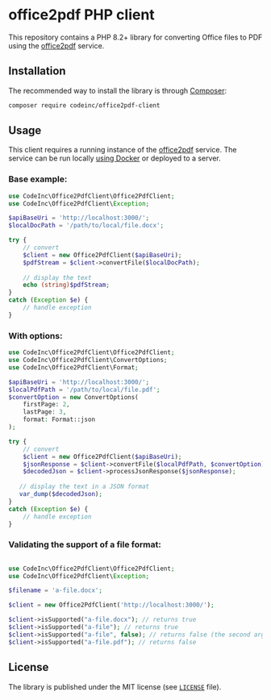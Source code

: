 # office2pdf PHP client

This repository contains a PHP 8.2+ library for converting Office files to PDF using the [office2pdf](https://github.com/codeinchq/office2pdf) service.

## Installation

The recommended way to install the library is through [Composer](http://getcomposer.org):

```bash
composer require codeinc/office2pdf-client
```

## Usage

This client requires a running instance of the [office2pdf](https://github.com/codeinchq/office2pdf) service. The service can be run locally [using Docker](https://hub.docker.com/r/codeinchq/office2pdf) or deployed to a server.

### Base example:

```php
use CodeInc\Office2PdfClient\Office2PdfClient;
use CodeInc\Office2PdfClient\Exception;

$apiBaseUri = 'http://localhost:3000/';
$localDocPath = '/path/to/local/file.docx';

try {
    // convert
    $client = new Office2PdfClient($apiBaseUri);
    $pdfStream = $client->convertFile($localDocPath);
    
    // display the text
    echo (string)$pdfStream;
}
catch (Exception $e) {
    // handle exception
}
```

### With options:

```php
use CodeInc\Office2PdfClient\Office2PdfClient;
use CodeInc\Office2PdfClient\ConvertOptions;
use CodeInc\Office2PdfClient\Format;

$apiBaseUri = 'http://localhost:3000/';
$localPdfPath = '/path/to/local/file.pdf';
$convertOption = new ConvertOptions(
    firstPage: 2,
    lastPage: 3,
    format: Format::json
);

try {
    // convert 
    $client = new Office2PdfClient($apiBaseUri);
    $jsonResponse = $client->convertFile($localPdfPath, $convertOption);
    $decodedJson = $client->processJsonResponse($jsonResponse);
    
   // display the text in a JSON format
   var_dump($decodedJson); 
}
catch (Exception $e) {
    // handle exception
}
```

### Validating the support of a file format:

```php

use CodeInc\Office2PdfClient\Office2PdfClient;
use CodeInc\Office2PdfClient\Exception;

$filename = 'a-file.docx';

$client = new Office2PdfClient('http://localhost:3000/');

$client->isSupported("a-file.docx"); // returns true
$client->isSupported("a-file"); // returns true 
$client->isSupported("a-file", false); // returns false (the second argument is the strict mode)
$client->isSupported("a-file.pdf"); // returns false
``` 

## License

The library is published under the MIT license (see [`LICENSE`](LICENSE) file).